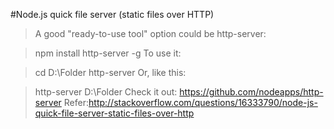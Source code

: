 #Node.js quick file server (static files over HTTP)

>A good "ready-to-use tool" option could be http-server:

>npm install http-server -g
>To use it:

>cd D:\Folder
>http-server
>Or, like this:

>http-server D:\Folder
>Check it out: https://github.com/nodeapps/http-server
>Refer:http://stackoverflow.com/questions/16333790/node-js-quick-file-server-static-files-over-http
